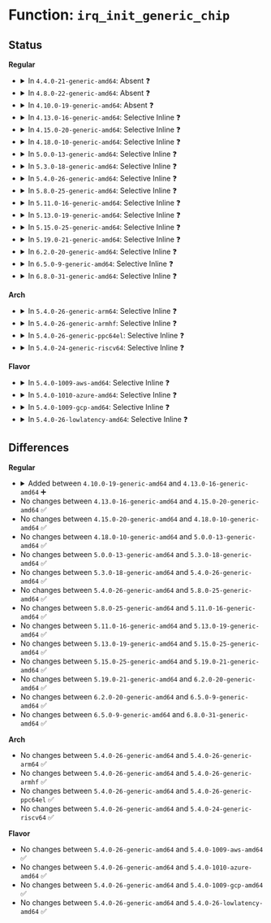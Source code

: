 # Function: <code>irq_init_generic_chip</code>

## Status
<b>Regular</b>
<ul>
<li>
<details>
<summary>In <code>4.4.0-21-generic-amd64</code>: Absent ❓</summary>

```json
{
  "name": "irq_init_generic_chip",
  "collision_type": "Unique Static",
  "inline_type": "Full",
  "funcs": [
    {
      "addr": 18446744071579760923,
      "name": "irq_init_generic_chip",
      "external": false,
      "loc": "kernel/irq/generic-chip.c:205",
      "file": "kernel/irq/generic-chip.c",
      "inline": "not declared, inlined",
      "caller_inline": [
        "kernel/irq/generic-chip.c:irq_alloc_domain_generic_chips",
        "kernel/irq/generic-chip.c:irq_alloc_generic_chip"
      ],
      "caller_func": []
    }
  ],
  "symbols": []
}
```
</details>
</li>
<li>
<details>
<summary>In <code>4.8.0-22-generic-amd64</code>: Absent ❓</summary>

```json
{
  "name": "irq_init_generic_chip",
  "collision_type": "Unique Static",
  "inline_type": "Full",
  "funcs": [
    {
      "addr": 18446744071579783844,
      "name": "irq_init_generic_chip",
      "external": false,
      "loc": "kernel/irq/generic-chip.c:205",
      "file": "kernel/irq/generic-chip.c",
      "inline": "not declared, inlined",
      "caller_inline": [
        "kernel/irq/generic-chip.c:irq_alloc_domain_generic_chips",
        "kernel/irq/generic-chip.c:irq_alloc_generic_chip"
      ],
      "caller_func": []
    }
  ],
  "symbols": []
}
```
</details>
</li>
<li>
<details>
<summary>In <code>4.10.0-19-generic-amd64</code>: Absent ❓</summary>

```json
{
  "name": "irq_init_generic_chip",
  "collision_type": "Unique Static",
  "inline_type": "Full",
  "funcs": [
    {
      "addr": 18446744071579810740,
      "name": "irq_init_generic_chip",
      "external": false,
      "loc": "kernel/irq/generic-chip.c:205",
      "file": "kernel/irq/generic-chip.c",
      "inline": "not declared, inlined",
      "caller_inline": [
        "kernel/irq/generic-chip.c:__irq_alloc_domain_generic_chips",
        "kernel/irq/generic-chip.c:irq_alloc_generic_chip"
      ],
      "caller_func": []
    }
  ],
  "symbols": []
}
```
</details>
</li>
<li>
<details>
<summary>In <code>4.13.0-16-generic-amd64</code>: Selective Inline ❓</summary>

```c
void irq_init_generic_chip(struct irq_chip_generic * gc, const char * name, int num_ct, unsigned int irq_base, void * reg_base, irq_flow_handler_t handler)
```

```json
{
  "name": "irq_init_generic_chip",
  "collision_type": "Unique Global",
  "inline_type": "Selective",
  "funcs": [
    {
      "addr": 18446744071579808841,
      "name": "irq_init_generic_chip",
      "external": true,
      "loc": "kernel/irq/generic-chip.c:204",
      "file": "kernel/irq/generic-chip.c",
      "inline": "not declared, inlined",
      "caller_inline": [
        "kernel/irq/generic-chip.c:__irq_alloc_domain_generic_chips",
        "kernel/irq/generic-chip.c:irq_alloc_generic_chip"
      ],
      "caller_func": [
        "kernel/irq/devres.c:devm_irq_alloc_generic_chip"
      ]
    }
  ],
  "symbols": [
    {
      "addr": 18446744071579809808,
      "name": "irq_init_generic_chip",
      "section": ".text",
      "bind": "STB_GLOBAL",
      "size": 41
    }
  ]
}
```
</details>
</li>
<li>
<details>
<summary>In <code>4.15.0-20-generic-amd64</code>: Selective Inline ❓</summary>

```c
void irq_init_generic_chip(struct irq_chip_generic * gc, const char * name, int num_ct, unsigned int irq_base, void * reg_base, irq_flow_handler_t handler)
```

```json
{
  "name": "irq_init_generic_chip",
  "collision_type": "Unique Global",
  "inline_type": "Selective",
  "funcs": [
    {
      "addr": 18446744071579842998,
      "name": "irq_init_generic_chip",
      "external": true,
      "loc": "kernel/irq/generic-chip.c:213",
      "file": "kernel/irq/generic-chip.c",
      "inline": "not declared, inlined",
      "caller_inline": [
        "kernel/irq/generic-chip.c:__irq_alloc_domain_generic_chips",
        "kernel/irq/generic-chip.c:irq_alloc_generic_chip"
      ],
      "caller_func": [
        "kernel/irq/devres.c:devm_irq_alloc_generic_chip"
      ]
    }
  ],
  "symbols": [
    {
      "addr": 18446744071579843968,
      "name": "irq_init_generic_chip",
      "section": ".text",
      "bind": "STB_GLOBAL",
      "size": 41
    }
  ]
}
```
</details>
</li>
<li>
<details>
<summary>In <code>4.18.0-10-generic-amd64</code>: Selective Inline ❓</summary>

```c
void irq_init_generic_chip(struct irq_chip_generic * gc, const char * name, int num_ct, unsigned int irq_base, void * reg_base, irq_flow_handler_t handler)
```

```json
{
  "name": "irq_init_generic_chip",
  "collision_type": "Unique Global",
  "inline_type": "Selective",
  "funcs": [
    {
      "addr": 18446744071579876241,
      "name": "irq_init_generic_chip",
      "external": true,
      "loc": "kernel/irq/generic-chip.c:214",
      "file": "kernel/irq/generic-chip.c",
      "inline": "not declared, inlined",
      "caller_inline": [
        "kernel/irq/generic-chip.c:__irq_alloc_domain_generic_chips",
        "kernel/irq/generic-chip.c:irq_alloc_generic_chip"
      ],
      "caller_func": [
        "kernel/irq/devres.c:devm_irq_alloc_generic_chip"
      ]
    }
  ],
  "symbols": [
    {
      "addr": 18446744071579877744,
      "name": "irq_init_generic_chip",
      "section": ".text",
      "bind": "STB_GLOBAL",
      "size": 41
    }
  ]
}
```
</details>
</li>
<li>
<details>
<summary>In <code>5.0.0-13-generic-amd64</code>: Selective Inline ❓</summary>

```c
void irq_init_generic_chip(struct irq_chip_generic * gc, const char * name, int num_ct, unsigned int irq_base, void * reg_base, irq_flow_handler_t handler)
```

```json
{
  "name": "irq_init_generic_chip",
  "collision_type": "Unique Global",
  "inline_type": "Selective",
  "funcs": [
    {
      "addr": 18446744071579923297,
      "name": "irq_init_generic_chip",
      "external": true,
      "loc": "kernel/irq/generic-chip.c:214",
      "file": "kernel/irq/generic-chip.c",
      "inline": "not declared, inlined",
      "caller_inline": [
        "kernel/irq/generic-chip.c:__irq_alloc_domain_generic_chips",
        "kernel/irq/generic-chip.c:irq_alloc_generic_chip"
      ],
      "caller_func": [
        "kernel/irq/devres.c:devm_irq_alloc_generic_chip"
      ]
    }
  ],
  "symbols": [
    {
      "addr": 18446744071579924800,
      "name": "irq_init_generic_chip",
      "section": ".text",
      "bind": "STB_GLOBAL",
      "size": 41
    }
  ]
}
```
</details>
</li>
<li>
<details>
<summary>In <code>5.3.0-18-generic-amd64</code>: Selective Inline ❓</summary>

```c
void irq_init_generic_chip(struct irq_chip_generic * gc, const char * name, int num_ct, unsigned int irq_base, void * reg_base, irq_flow_handler_t handler)
```

```json
{
  "name": "irq_init_generic_chip",
  "collision_type": "Unique Global",
  "inline_type": "Selective",
  "funcs": [
    {
      "addr": 18446744071579961651,
      "name": "irq_init_generic_chip",
      "external": true,
      "loc": "kernel/irq/generic-chip.c:214",
      "file": "kernel/irq/generic-chip.c",
      "inline": "not declared, inlined",
      "caller_inline": [
        "kernel/irq/generic-chip.c:__irq_alloc_domain_generic_chips",
        "kernel/irq/generic-chip.c:irq_alloc_generic_chip"
      ],
      "caller_func": [
        "kernel/irq/devres.c:devm_irq_alloc_generic_chip"
      ]
    }
  ],
  "symbols": [
    {
      "addr": 18446744071579963136,
      "name": "irq_init_generic_chip",
      "section": ".text",
      "bind": "STB_GLOBAL",
      "size": 41
    }
  ]
}
```
</details>
</li>
<li>
<details>
<summary>In <code>5.4.0-26-generic-amd64</code>: Selective Inline ❓</summary>

```c
void irq_init_generic_chip(struct irq_chip_generic * gc, const char * name, int num_ct, unsigned int irq_base, void * reg_base, irq_flow_handler_t handler)
```

```json
{
  "name": "irq_init_generic_chip",
  "collision_type": "Unique Global",
  "inline_type": "Selective",
  "funcs": [
    {
      "addr": 18446744071580011411,
      "name": "irq_init_generic_chip",
      "external": true,
      "loc": "kernel/irq/generic-chip.c:214",
      "file": "kernel/irq/generic-chip.c",
      "inline": "not declared, inlined",
      "caller_inline": [
        "kernel/irq/generic-chip.c:__irq_alloc_domain_generic_chips",
        "kernel/irq/generic-chip.c:irq_alloc_generic_chip"
      ],
      "caller_func": [
        "kernel/irq/devres.c:devm_irq_alloc_generic_chip"
      ]
    }
  ],
  "symbols": [
    {
      "addr": 18446744071580012896,
      "name": "irq_init_generic_chip",
      "section": ".text",
      "bind": "STB_GLOBAL",
      "size": 41
    }
  ]
}
```
</details>
</li>
<li>
<details>
<summary>In <code>5.8.0-25-generic-amd64</code>: Selective Inline ❓</summary>

```c
void irq_init_generic_chip(struct irq_chip_generic * gc, const char * name, int num_ct, unsigned int irq_base, void * reg_base, irq_flow_handler_t handler)
```

```json
{
  "name": "irq_init_generic_chip",
  "collision_type": "Unique Global",
  "inline_type": "Selective",
  "funcs": [
    {
      "addr": 18446744071580060821,
      "name": "irq_init_generic_chip",
      "external": true,
      "loc": "kernel/irq/generic-chip.c:214",
      "file": "kernel/irq/generic-chip.c",
      "inline": "not declared, inlined",
      "caller_inline": [
        "kernel/irq/generic-chip.c:__irq_alloc_domain_generic_chips",
        "kernel/irq/generic-chip.c:irq_alloc_generic_chip"
      ],
      "caller_func": [
        "kernel/irq/devres.c:devm_irq_alloc_generic_chip"
      ]
    }
  ],
  "symbols": [
    {
      "addr": 18446744071580062864,
      "name": "irq_init_generic_chip",
      "section": ".text",
      "bind": "STB_GLOBAL",
      "size": 41
    }
  ]
}
```
</details>
</li>
<li>
<details>
<summary>In <code>5.11.0-16-generic-amd64</code>: Selective Inline ❓</summary>

```c
void irq_init_generic_chip(struct irq_chip_generic * gc, const char * name, int num_ct, unsigned int irq_base, void * reg_base, irq_flow_handler_t handler)
```

```json
{
  "name": "irq_init_generic_chip",
  "collision_type": "Unique Global",
  "inline_type": "Selective",
  "funcs": [
    {
      "addr": 18446744071580042645,
      "name": "irq_init_generic_chip",
      "external": true,
      "loc": "kernel/irq/generic-chip.c:214",
      "file": "kernel/irq/generic-chip.c",
      "inline": "not declared, inlined",
      "caller_inline": [
        "kernel/irq/generic-chip.c:__irq_alloc_domain_generic_chips",
        "kernel/irq/generic-chip.c:irq_alloc_generic_chip"
      ],
      "caller_func": [
        "kernel/irq/devres.c:devm_irq_alloc_generic_chip"
      ]
    }
  ],
  "symbols": [
    {
      "addr": 18446744071580044640,
      "name": "irq_init_generic_chip",
      "section": ".text",
      "bind": "STB_GLOBAL",
      "size": 41
    }
  ]
}
```
</details>
</li>
<li>
<details>
<summary>In <code>5.13.0-19-generic-amd64</code>: Selective Inline ❓</summary>

```c
void irq_init_generic_chip(struct irq_chip_generic * gc, const char * name, int num_ct, unsigned int irq_base, void * reg_base, irq_flow_handler_t handler)
```

```json
{
  "name": "irq_init_generic_chip",
  "collision_type": "Unique Global",
  "inline_type": "Selective",
  "funcs": [
    {
      "addr": 18446744071580043493,
      "name": "irq_init_generic_chip",
      "external": true,
      "loc": "kernel/irq/generic-chip.c:215",
      "file": "kernel/irq/generic-chip.c",
      "inline": "not declared, inlined",
      "caller_inline": [
        "kernel/irq/generic-chip.c:__irq_alloc_domain_generic_chips",
        "kernel/irq/generic-chip.c:irq_alloc_generic_chip"
      ],
      "caller_func": [
        "kernel/irq/devres.c:devm_irq_alloc_generic_chip"
      ]
    }
  ],
  "symbols": [
    {
      "addr": 18446744071580045504,
      "name": "irq_init_generic_chip",
      "section": ".text",
      "bind": "STB_GLOBAL",
      "size": 41
    }
  ]
}
```
</details>
</li>
<li>
<details>
<summary>In <code>5.15.0-25-generic-amd64</code>: Selective Inline ❓</summary>

```c
void irq_init_generic_chip(struct irq_chip_generic * gc, const char * name, int num_ct, unsigned int irq_base, void * reg_base, irq_flow_handler_t handler)
```

```json
{
  "name": "irq_init_generic_chip",
  "collision_type": "Unique Global",
  "inline_type": "Selective",
  "funcs": [
    {
      "addr": 18446744071580176223,
      "name": "irq_init_generic_chip",
      "external": true,
      "loc": "kernel/irq/generic-chip.c:215",
      "file": "kernel/irq/generic-chip.c",
      "inline": "not declared, inlined",
      "caller_inline": [
        "kernel/irq/generic-chip.c:__irq_alloc_domain_generic_chips",
        "kernel/irq/generic-chip.c:irq_alloc_generic_chip"
      ],
      "caller_func": [
        "kernel/irq/devres.c:devm_irq_alloc_generic_chip"
      ]
    }
  ],
  "symbols": [
    {
      "addr": 18446744071580178272,
      "name": "irq_init_generic_chip",
      "section": ".text",
      "bind": "STB_GLOBAL",
      "size": 41
    }
  ]
}
```
</details>
</li>
<li>
<details>
<summary>In <code>5.19.0-21-generic-amd64</code>: Selective Inline ❓</summary>

```c
void irq_init_generic_chip(struct irq_chip_generic * gc, const char * name, int num_ct, unsigned int irq_base, void * reg_base, irq_flow_handler_t handler)
```

```json
{
  "name": "irq_init_generic_chip",
  "collision_type": "Unique Global",
  "inline_type": "Selective",
  "funcs": [
    {
      "addr": 18446744071580324413,
      "name": "irq_init_generic_chip",
      "external": true,
      "loc": "kernel/irq/generic-chip.c:218",
      "file": "kernel/irq/generic-chip.c",
      "inline": "not declared, inlined",
      "caller_inline": [
        "kernel/irq/generic-chip.c:__irq_alloc_domain_generic_chips",
        "kernel/irq/generic-chip.c:irq_alloc_generic_chip"
      ],
      "caller_func": [
        "kernel/irq/devres.c:devm_irq_alloc_generic_chip"
      ]
    }
  ],
  "symbols": [
    {
      "addr": 18446744071580326016,
      "name": "irq_init_generic_chip",
      "section": ".text",
      "bind": "STB_GLOBAL",
      "size": 59
    }
  ]
}
```
</details>
</li>
<li>
<details>
<summary>In <code>6.2.0-20-generic-amd64</code>: Selective Inline ❓</summary>

```c
void irq_init_generic_chip(struct irq_chip_generic * gc, const char * name, int num_ct, unsigned int irq_base, void * reg_base, irq_flow_handler_t handler)
```

```json
{
  "name": "irq_init_generic_chip",
  "collision_type": "Unique Global",
  "inline_type": "Selective",
  "funcs": [
    {
      "addr": 18446744071580539645,
      "name": "irq_init_generic_chip",
      "external": true,
      "loc": "kernel/irq/generic-chip.c:218",
      "file": "kernel/irq/generic-chip.c",
      "inline": "not declared, inlined",
      "caller_inline": [
        "kernel/irq/generic-chip.c:__irq_alloc_domain_generic_chips",
        "kernel/irq/generic-chip.c:irq_alloc_generic_chip"
      ],
      "caller_func": [
        "kernel/irq/devres.c:devm_irq_alloc_generic_chip"
      ]
    }
  ],
  "symbols": [
    {
      "addr": 18446744071580541424,
      "name": "irq_init_generic_chip",
      "section": ".text",
      "bind": "STB_GLOBAL",
      "size": 59
    }
  ]
}
```
</details>
</li>
<li>
<details>
<summary>In <code>6.5.0-9-generic-amd64</code>: Selective Inline ❓</summary>

```c
void irq_init_generic_chip(struct irq_chip_generic * gc, const char * name, int num_ct, unsigned int irq_base, void * reg_base, irq_flow_handler_t handler)
```

```json
{
  "name": "irq_init_generic_chip",
  "collision_type": "Unique Global",
  "inline_type": "Selective",
  "funcs": [
    {
      "addr": 18446744071580613045,
      "name": "irq_init_generic_chip",
      "external": true,
      "loc": "kernel/irq/generic-chip.c:218",
      "file": "kernel/irq/generic-chip.c",
      "inline": "not declared, inlined",
      "caller_inline": [
        "kernel/irq/generic-chip.c:__irq_alloc_domain_generic_chips",
        "kernel/irq/generic-chip.c:irq_alloc_generic_chip"
      ],
      "caller_func": [
        "kernel/irq/devres.c:devm_irq_alloc_generic_chip"
      ]
    }
  ],
  "symbols": [
    {
      "addr": 18446744071580614800,
      "name": "irq_init_generic_chip",
      "section": ".text",
      "bind": "STB_GLOBAL",
      "size": 59
    }
  ]
}
```
</details>
</li>
<li>
<details>
<summary>In <code>6.8.0-31-generic-amd64</code>: Selective Inline ❓</summary>

```c
void irq_init_generic_chip(struct irq_chip_generic * gc, const char * name, int num_ct, unsigned int irq_base, void * reg_base, irq_flow_handler_t handler)
```

```json
{
  "name": "irq_init_generic_chip",
  "collision_type": "Unique Global",
  "inline_type": "Selective",
  "funcs": [
    {
      "addr": 18446744071580677416,
      "name": "irq_init_generic_chip",
      "external": true,
      "loc": "kernel/irq/generic-chip.c:218",
      "file": "kernel/irq/generic-chip.c",
      "inline": "not declared, inlined",
      "caller_inline": [
        "kernel/irq/generic-chip.c:__irq_alloc_domain_generic_chips",
        "kernel/irq/generic-chip.c:irq_alloc_generic_chip"
      ],
      "caller_func": [
        "kernel/irq/devres.c:devm_irq_alloc_generic_chip"
      ]
    }
  ],
  "symbols": [
    {
      "addr": 18446744071580679616,
      "name": "irq_init_generic_chip",
      "section": ".text",
      "bind": "STB_GLOBAL",
      "size": 130
    }
  ]
}
```
</details>
</li>
</ul>
<b>Arch</b>
<ul>
<li>
<details>
<summary>In <code>5.4.0-26-generic-arm64</code>: Selective Inline ❓</summary>

```c
void irq_init_generic_chip(struct irq_chip_generic * gc, const char * name, int num_ct, unsigned int irq_base, void * reg_base, irq_flow_handler_t handler)
```

```json
{
  "name": "irq_init_generic_chip",
  "collision_type": "Unique Global",
  "inline_type": "Selective",
  "funcs": [
    {
      "addr": 18446603336491208784,
      "name": "irq_init_generic_chip",
      "external": true,
      "loc": "kernel/irq/generic-chip.c:214",
      "file": "kernel/irq/generic-chip.c",
      "inline": "not declared, inlined",
      "caller_inline": [
        "kernel/irq/generic-chip.c:__irq_alloc_domain_generic_chips",
        "kernel/irq/generic-chip.c:irq_alloc_generic_chip"
      ],
      "caller_func": [
        "kernel/irq/devres.c:devm_irq_alloc_generic_chip"
      ]
    }
  ],
  "symbols": [
    {
      "addr": 18446603336491212696,
      "name": "irq_init_generic_chip",
      "section": ".text",
      "bind": "STB_GLOBAL",
      "size": 96
    }
  ]
}
```
</details>
</li>
<li>
<details>
<summary>In <code>5.4.0-26-generic-armhf</code>: Selective Inline ❓</summary>

```c
void irq_init_generic_chip(struct irq_chip_generic * gc, const char * name, int num_ct, unsigned int irq_base, void * reg_base, irq_flow_handler_t handler)
```

```json
{
  "name": "irq_init_generic_chip",
  "collision_type": "Unique Global",
  "inline_type": "Selective",
  "funcs": [
    {
      "addr": 3225227748,
      "name": "irq_init_generic_chip",
      "external": true,
      "loc": "kernel/irq/generic-chip.c:214",
      "file": "kernel/irq/generic-chip.c",
      "inline": "not declared, inlined",
      "caller_inline": [
        "kernel/irq/generic-chip.c:__irq_alloc_domain_generic_chips",
        "kernel/irq/generic-chip.c:irq_alloc_generic_chip"
      ],
      "caller_func": [
        "kernel/irq/devres.c:devm_irq_alloc_generic_chip"
      ]
    }
  ],
  "symbols": [
    {
      "addr": 3225229304,
      "name": "irq_init_generic_chip",
      "section": ".text",
      "bind": "STB_GLOBAL",
      "size": 56
    }
  ]
}
```
</details>
</li>
<li>
<details>
<summary>In <code>5.4.0-26-generic-ppc64el</code>: Selective Inline ❓</summary>

```c
void irq_init_generic_chip(struct irq_chip_generic * gc, const char * name, int num_ct, unsigned int irq_base, void * reg_base, irq_flow_handler_t handler)
```

```json
{
  "name": "irq_init_generic_chip",
  "collision_type": "Unique Global",
  "inline_type": "Selective",
  "funcs": [
    {
      "addr": 13835058055284115244,
      "name": "irq_init_generic_chip",
      "external": true,
      "loc": "kernel/irq/generic-chip.c:214",
      "file": "kernel/irq/generic-chip.c",
      "inline": "not declared, inlined",
      "caller_inline": [
        "kernel/irq/generic-chip.c:__irq_alloc_domain_generic_chips",
        "kernel/irq/generic-chip.c:irq_alloc_generic_chip"
      ],
      "caller_func": [
        "kernel/irq/devres.c:devm_irq_alloc_generic_chip"
      ]
    }
  ],
  "symbols": [
    {
      "addr": 13835058055284118448,
      "name": "irq_init_generic_chip",
      "section": ".text",
      "bind": "STB_GLOBAL",
      "size": 40
    }
  ]
}
```
</details>
</li>
<li>
<details>
<summary>In <code>5.4.0-24-generic-riscv64</code>: Selective Inline ❓</summary>

```c
void irq_init_generic_chip(struct irq_chip_generic * gc, const char * name, int num_ct, unsigned int irq_base, void * reg_base, irq_flow_handler_t handler)
```

```json
{
  "name": "irq_init_generic_chip",
  "collision_type": "Unique Global",
  "inline_type": "Selective",
  "funcs": [
    {
      "addr": 18446743936271749988,
      "name": "irq_init_generic_chip",
      "external": true,
      "loc": "kernel/irq/generic-chip.c:214",
      "file": "kernel/irq/generic-chip.c",
      "inline": "not declared, inlined",
      "caller_inline": [
        "kernel/irq/generic-chip.c:__irq_alloc_domain_generic_chips",
        "kernel/irq/generic-chip.c:irq_alloc_generic_chip"
      ],
      "caller_func": [
        "kernel/irq/devres.c:devm_irq_alloc_generic_chip"
      ]
    }
  ],
  "symbols": [
    {
      "addr": 18446743936271752530,
      "name": "irq_init_generic_chip",
      "section": ".text",
      "bind": "STB_GLOBAL",
      "size": 86
    }
  ]
}
```
</details>
</li>
</ul>
<b>Flavor</b>
<ul>
<li>
<details>
<summary>In <code>5.4.0-1009-aws-amd64</code>: Selective Inline ❓</summary>

```c
void irq_init_generic_chip(struct irq_chip_generic * gc, const char * name, int num_ct, unsigned int irq_base, void * reg_base, irq_flow_handler_t handler)
```

```json
{
  "name": "irq_init_generic_chip",
  "collision_type": "Unique Global",
  "inline_type": "Selective",
  "funcs": [
    {
      "addr": 18446744071579980147,
      "name": "irq_init_generic_chip",
      "external": true,
      "loc": "kernel/irq/generic-chip.c:214",
      "file": "kernel/irq/generic-chip.c",
      "inline": "not declared, inlined",
      "caller_inline": [
        "kernel/irq/generic-chip.c:__irq_alloc_domain_generic_chips",
        "kernel/irq/generic-chip.c:irq_alloc_generic_chip"
      ],
      "caller_func": [
        "kernel/irq/devres.c:devm_irq_alloc_generic_chip"
      ]
    }
  ],
  "symbols": [
    {
      "addr": 18446744071579981632,
      "name": "irq_init_generic_chip",
      "section": ".text",
      "bind": "STB_GLOBAL",
      "size": 41
    }
  ]
}
```
</details>
</li>
<li>
<details>
<summary>In <code>5.4.0-1010-azure-amd64</code>: Selective Inline ❓</summary>

```c
void irq_init_generic_chip(struct irq_chip_generic * gc, const char * name, int num_ct, unsigned int irq_base, void * reg_base, irq_flow_handler_t handler)
```

```json
{
  "name": "irq_init_generic_chip",
  "collision_type": "Unique Global",
  "inline_type": "Selective",
  "funcs": [
    {
      "addr": 18446744071579917955,
      "name": "irq_init_generic_chip",
      "external": true,
      "loc": "kernel/irq/generic-chip.c:214",
      "file": "kernel/irq/generic-chip.c",
      "inline": "not declared, inlined",
      "caller_inline": [
        "kernel/irq/generic-chip.c:__irq_alloc_domain_generic_chips",
        "kernel/irq/generic-chip.c:irq_alloc_generic_chip"
      ],
      "caller_func": [
        "kernel/irq/devres.c:devm_irq_alloc_generic_chip"
      ]
    }
  ],
  "symbols": [
    {
      "addr": 18446744071579919440,
      "name": "irq_init_generic_chip",
      "section": ".text",
      "bind": "STB_GLOBAL",
      "size": 41
    }
  ]
}
```
</details>
</li>
<li>
<details>
<summary>In <code>5.4.0-1009-gcp-amd64</code>: Selective Inline ❓</summary>

```c
void irq_init_generic_chip(struct irq_chip_generic * gc, const char * name, int num_ct, unsigned int irq_base, void * reg_base, irq_flow_handler_t handler)
```

```json
{
  "name": "irq_init_generic_chip",
  "collision_type": "Unique Global",
  "inline_type": "Selective",
  "funcs": [
    {
      "addr": 18446744071579971683,
      "name": "irq_init_generic_chip",
      "external": true,
      "loc": "kernel/irq/generic-chip.c:214",
      "file": "kernel/irq/generic-chip.c",
      "inline": "not declared, inlined",
      "caller_inline": [
        "kernel/irq/generic-chip.c:__irq_alloc_domain_generic_chips",
        "kernel/irq/generic-chip.c:irq_alloc_generic_chip"
      ],
      "caller_func": [
        "kernel/irq/devres.c:devm_irq_alloc_generic_chip"
      ]
    }
  ],
  "symbols": [
    {
      "addr": 18446744071579973168,
      "name": "irq_init_generic_chip",
      "section": ".text",
      "bind": "STB_GLOBAL",
      "size": 41
    }
  ]
}
```
</details>
</li>
<li>
<details>
<summary>In <code>5.4.0-26-lowlatency-amd64</code>: Selective Inline ❓</summary>

```c
void irq_init_generic_chip(struct irq_chip_generic * gc, const char * name, int num_ct, unsigned int irq_base, void * reg_base, irq_flow_handler_t handler)
```

```json
{
  "name": "irq_init_generic_chip",
  "collision_type": "Unique Global",
  "inline_type": "Selective",
  "funcs": [
    {
      "addr": 18446744071580018851,
      "name": "irq_init_generic_chip",
      "external": true,
      "loc": "kernel/irq/generic-chip.c:214",
      "file": "kernel/irq/generic-chip.c",
      "inline": "not declared, inlined",
      "caller_inline": [
        "kernel/irq/generic-chip.c:__irq_alloc_domain_generic_chips",
        "kernel/irq/generic-chip.c:irq_alloc_generic_chip"
      ],
      "caller_func": [
        "kernel/irq/devres.c:devm_irq_alloc_generic_chip"
      ]
    }
  ],
  "symbols": [
    {
      "addr": 18446744071580019856,
      "name": "irq_init_generic_chip",
      "section": ".text",
      "bind": "STB_GLOBAL",
      "size": 41
    }
  ]
}
```
</details>
</li>
</ul>

## Differences
<b>Regular</b>
<ul>
<li>
<details>
<summary>Added between <code>4.10.0-19-generic-amd64</code> and <code>4.13.0-16-generic-amd64</code> ➕</summary>

```c
void irq_init_generic_chip(struct irq_chip_generic * gc, const char * name, int num_ct, unsigned int irq_base, void * reg_base, irq_flow_handler_t handler)
```
</details>
</li>
<li>
No changes between <code>4.13.0-16-generic-amd64</code> and <code>4.15.0-20-generic-amd64</code> ✅
</li>
<li>
No changes between <code>4.15.0-20-generic-amd64</code> and <code>4.18.0-10-generic-amd64</code> ✅
</li>
<li>
No changes between <code>4.18.0-10-generic-amd64</code> and <code>5.0.0-13-generic-amd64</code> ✅
</li>
<li>
No changes between <code>5.0.0-13-generic-amd64</code> and <code>5.3.0-18-generic-amd64</code> ✅
</li>
<li>
No changes between <code>5.3.0-18-generic-amd64</code> and <code>5.4.0-26-generic-amd64</code> ✅
</li>
<li>
No changes between <code>5.4.0-26-generic-amd64</code> and <code>5.8.0-25-generic-amd64</code> ✅
</li>
<li>
No changes between <code>5.8.0-25-generic-amd64</code> and <code>5.11.0-16-generic-amd64</code> ✅
</li>
<li>
No changes between <code>5.11.0-16-generic-amd64</code> and <code>5.13.0-19-generic-amd64</code> ✅
</li>
<li>
No changes between <code>5.13.0-19-generic-amd64</code> and <code>5.15.0-25-generic-amd64</code> ✅
</li>
<li>
No changes between <code>5.15.0-25-generic-amd64</code> and <code>5.19.0-21-generic-amd64</code> ✅
</li>
<li>
No changes between <code>5.19.0-21-generic-amd64</code> and <code>6.2.0-20-generic-amd64</code> ✅
</li>
<li>
No changes between <code>6.2.0-20-generic-amd64</code> and <code>6.5.0-9-generic-amd64</code> ✅
</li>
<li>
No changes between <code>6.5.0-9-generic-amd64</code> and <code>6.8.0-31-generic-amd64</code> ✅
</li>
</ul>
<b>Arch</b>
<ul>
<li>
No changes between <code>5.4.0-26-generic-amd64</code> and <code>5.4.0-26-generic-arm64</code> ✅
</li>
<li>
No changes between <code>5.4.0-26-generic-amd64</code> and <code>5.4.0-26-generic-armhf</code> ✅
</li>
<li>
No changes between <code>5.4.0-26-generic-amd64</code> and <code>5.4.0-26-generic-ppc64el</code> ✅
</li>
<li>
No changes between <code>5.4.0-26-generic-amd64</code> and <code>5.4.0-24-generic-riscv64</code> ✅
</li>
</ul>
<b>Flavor</b>
<ul>
<li>
No changes between <code>5.4.0-26-generic-amd64</code> and <code>5.4.0-1009-aws-amd64</code> ✅
</li>
<li>
No changes between <code>5.4.0-26-generic-amd64</code> and <code>5.4.0-1010-azure-amd64</code> ✅
</li>
<li>
No changes between <code>5.4.0-26-generic-amd64</code> and <code>5.4.0-1009-gcp-amd64</code> ✅
</li>
<li>
No changes between <code>5.4.0-26-generic-amd64</code> and <code>5.4.0-26-lowlatency-amd64</code> ✅
</li>
</ul>

